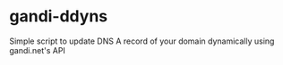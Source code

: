 gandi-ddyns
===========

Simple script to update DNS A record of your domain dynamically using gandi.net's API
